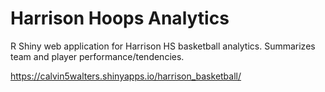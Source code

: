 # Harrison Hoops Analytics
R Shiny web application for Harrison HS basketball analytics.  Summarizes team and player performance/tendencies.

https://calvin5walters.shinyapps.io/harrison_basketball/
